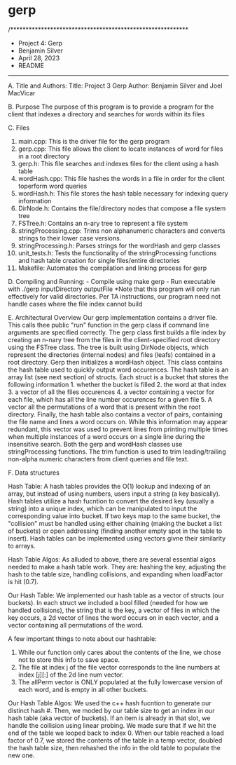 # gerp

/**********************************************************
* Project 4: Gerp
* Benjamin Silver
* April 28, 2023
* README
**********************************************************

A. Title and Authors:
Title: Project 3 Gerp
Author: Benjamin Silver and Joel MacVicar

B. Purpose
The purpose of this program is to provide a program for the client that
indexes a directory and searches for words within its files

C. Files
1. main.cpp: This is the driver file for the gerp program
2. gerp.cpp: This file allows the client to locate instances of word for files
in a root directory
3. gerp.h: This file searches and indexes files for the client using a hash
 table
4. wordHash.cpp: This file hashes the words in a file in order for the client
 toperform word queries
5. wordHash.h: This file stores the hash table necessary for indexing query
information
6. DirNode.h: Contains the file/directory nodes that compose a file system tree
7. FSTree.h: Contains an n-ary tree to represent a file system
8. stringProcessing.cpp: Trims non alphanumeric characters and converts
strings to their lower case versions.
9. stringProcessing.h: Parses strings for the wordHash and gerp classes
10. unit_tests.h: Tests the functionality of the stringProcessing functions 
and hash table creation for single files/entire directories
11. Makefile: Automates the compilation and linking process for gerp

D. Compiling and Running:
     - Compile using
            make gerp
     - Run executable with
            ./gerp inputDirectory outputFile
*Note that this program will only run effectively for valid directories. Per 
TA instructions, our program need not handle cases where the file index cannot
build

E. Architectural Overview
Our gerp implementation contains a driver file. This calls thee public "run"
function in the gerp class if command line arguments are specified correctly.
The gerp class first builds a file index by creating an n-nary tree from the
files in the client-specified root directory using the FSTree class. The tree
is built using DirNode objects, which represent the directories (internal
nodes) and files (leafs) contained in a root directory. Gerp then initializes
a wordHash object. This class contains the hash table used to quickly output
word occurences. The hash table is an array list (see next section) of
structs. Each struct is a bucket that stores the following information 1.
whether the bucket is filled 2. the word at that index 3. a vector of all the
files occurences 4. a vector containing a vector for each file, which has all
the line number occurences for a given file 5. A vector all the permutations
of a word that is present within the root directory. Finally, the hash table
also contains a vector of pairs, containing the file name and lines a word
occurs on. While this information may appear redundant, this vector was used
to prevent lines from printing multiple times when multiple instances of a
word occurs on a single line during the insensitive search. Both the gerp and
wordHash classes use stringProcessing functions. The trim function is used to
trim leading/trailing non-alpha numeric characters from client queries and file
text.

F. Data structures 

Hash Table: A hash tables provides the O(1) lookup and indexing of an array,
            but instead of using numbers, users input a string (a key 
            basically). Hash tables utilize a hash fucntion to convert
            the desired key (usually a string) into a unique index, which
            can be manipulated to input the corresponding value into bucket.
            If two keys map to the same bucket, the "collision" must be 
            handled using either chaining (making the bucket a list of 
            buckets) or open addressing (finding another empty spot in the
            table to insert). Hash tables can be implemented using vectors 
            givne their similarity to arrays. 
                        
Hash Table Algos: 
As alluded to above, there are several essential algos needed to make a hash
table work. They are: hashing the key, adjusting the hash to the table size,
handling collisions, and expanding when loadFactor is hit (0.7). 
                  
Our Hash Table: We implemented our hash table as a vector of structs (our
buckets). In each struct we included a bool filled (needed for how we handled
collisions), the string that is the key, a vector of files in which the key
occurs, a 2d vector of lines the word occurs on in each vector, and a vector
containing all permutations of the word.
                
A few important things to note about our hashtable:
1. While our function only cares about the contents of the line, we chose not
to store this info to save space. 
2. The file at index j of the file vector corresponds to the line numbers at
index [j][:] of the 2d line num vector.
3. The allPerm vector is ONLY populated at the fully lowercase version of each
word, and is empty in all other buckets. 
                  
Our Hash Table Algos:
We used the c++ hash fucntion to generate our distinct hash #. Then, we moded by
our table size to get an index in our hash table (aka vector of buckets). If an
item is already in that slot, we handle the collision using linear probing. We
made sure that if we hit the end of the table we looped back to index 0. When
our table reached a load factor of 0.7, we stored the contents of the table in a 
temp vector, doubled the hash table size, then rehashed the info in the old table
to populate the new one. 

